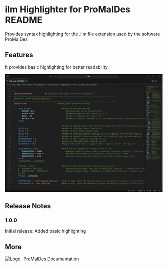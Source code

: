 # ilm Highlighter for ProMaIDes README

Provides syntax highlighting for the .ilm file extension used by the software ProMaIDes

## Features

It provides basic highlighting for better readability.

![Preview Screenshot](images/readme_preview_highlighting.png)


## Release Notes


### 1.0.0

Initial release: Added basic highlighting

## More


[<img src="images/promaides.ico" alt="Logo" width="20" style="margin-right: 10px;"/>](https://promaides.myjetbrains.com/youtrack/articles/PMID-A-17/Introduction)[ProMaIDes Documentation](https://promaides.myjetbrains.com/youtrack/articles/PMID-A-17/Introduction)
